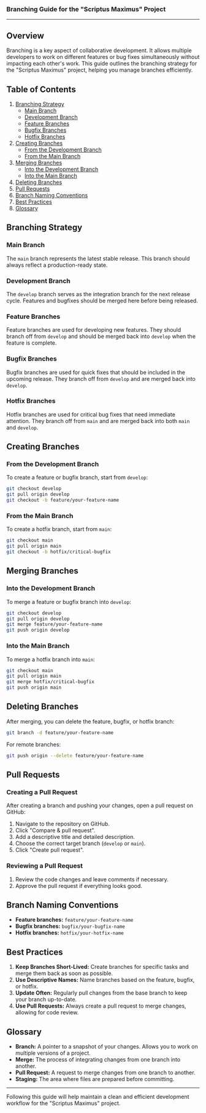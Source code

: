 ### Branching Guide for the "Scriptus Maximus" Project

---

## Overview

Branching is a key aspect of collaborative development. It allows multiple developers to work on different features or bug fixes simultaneously without impacting each other's work. This guide outlines the branching strategy for the "Scriptus Maximus" project, helping you manage branches efficiently.

## Table of Contents

1. [Branching Strategy](#branching-strategy)
    - [Main Branch](#main-branch)
    - [Development Branch](#development-branch)
    - [Feature Branches](#feature-branches)
    - [Bugfix Branches](#bugfix-branches)
    - [Hotfix Branches](#hotfix-branches)
2. [Creating Branches](#creating-branches)
    - [From the Development Branch](#from-the-development-branch)
    - [From the Main Branch](#from-the-main-branch)
3. [Merging Branches](#merging-branches)
    - [Into the Development Branch](#into-the-development-branch)
    - [Into the Main Branch](#into-the-main-branch)
4. [Deleting Branches](#deleting-branches)
5. [Pull Requests](#pull-requests)
6. [Branch Naming Conventions](#branch-naming-conventions)
7. [Best Practices](#best-practices)
8. [Glossary](#glossary)

## Branching Strategy

### Main Branch

The `main` branch represents the latest stable release. This branch should always reflect a production-ready state. 

### Development Branch

The `develop` branch serves as the integration branch for the next release cycle. Features and bugfixes should be merged here before being released.

### Feature Branches

Feature branches are used for developing new features. They should branch off from `develop` and should be merged back into `develop` when the feature is complete.

### Bugfix Branches

Bugfix branches are used for quick fixes that should be included in the upcoming release. They branch off from `develop` and are merged back into `develop`.

### Hotfix Branches

Hotfix branches are used for critical bug fixes that need immediate attention. They branch off from `main` and are merged back into both `main` and `develop`.

## Creating Branches

### From the Development Branch

To create a feature or bugfix branch, start from `develop`:

```bash
git checkout develop
git pull origin develop
git checkout -b feature/your-feature-name
```

### From the Main Branch

To create a hotfix branch, start from `main`:

```bash
git checkout main
git pull origin main
git checkout -b hotfix/critical-bugfix
```

## Merging Branches

### Into the Development Branch

To merge a feature or bugfix branch into `develop`:

```bash
git checkout develop
git pull origin develop
git merge feature/your-feature-name
git push origin develop
```

### Into the Main Branch

To merge a hotfix branch into `main`:

```bash
git checkout main
git pull origin main
git merge hotfix/critical-bugfix
git push origin main
```

## Deleting Branches

After merging, you can delete the feature, bugfix, or hotfix branch:

```bash
git branch -d feature/your-feature-name
```

For remote branches:

```bash
git push origin --delete feature/your-feature-name
```

## Pull Requests

### Creating a Pull Request

After creating a branch and pushing your changes, open a pull request on GitHub:

1. Navigate to the repository on GitHub.
2. Click "Compare & pull request".
3. Add a descriptive title and detailed description.
4. Choose the correct target branch (`develop` or `main`).
5. Click "Create pull request".

### Reviewing a Pull Request

1. Review the code changes and leave comments if necessary.
2. Approve the pull request if everything looks good.

## Branch Naming Conventions

- **Feature branches:** `feature/your-feature-name`
- **Bugfix branches:** `bugfix/your-bugfix-name`
- **Hotfix branches:** `hotfix/your-hotfix-name`

## Best Practices

1. **Keep Branches Short-Lived:** Create branches for specific tasks and merge them back as soon as possible.
2. **Use Descriptive Names:** Name branches based on the feature, bugfix, or hotfix.
3. **Update Often:** Regularly pull changes from the base branch to keep your branch up-to-date.
4. **Use Pull Requests:** Always create a pull request to merge changes, allowing for code review.

## Glossary

- **Branch:** A pointer to a snapshot of your changes. Allows you to work on multiple versions of a project.
- **Merge:** The process of integrating changes from one branch into another.
- **Pull Request:** A request to merge changes from one branch to another.
- **Staging:** The area where files are prepared before committing.

---

Following this guide will help maintain a clean and efficient development workflow for the "Scriptus Maximus" project.